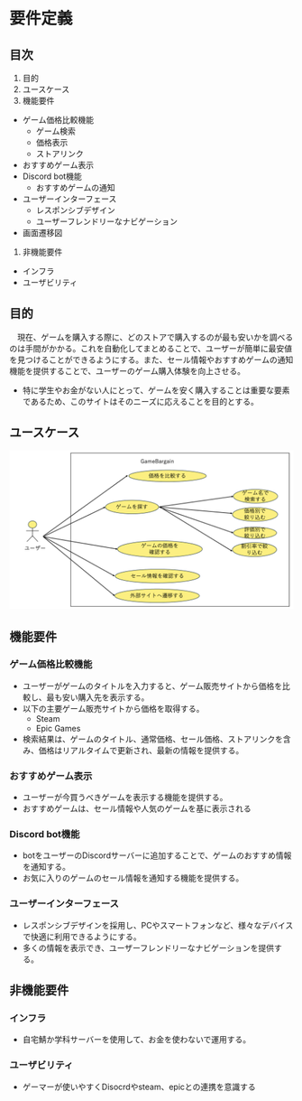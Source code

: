 # 要件定義
## 目次
1. 目的
1. ユースケース
1. 機能要件
- ゲーム価格比較機能
    - ゲーム検索
    - 価格表示
    - ストアリンク
- おすすめゲーム表示
- Discord bot機能
    - おすすめゲームの通知
- ユーザーインターフェース
    - レスポンシブデザイン
    - ユーザーフレンドリーなナビゲーション
- 画面遷移図
1. 非機能要件
- インフラ
- ユーザビリティ


## 目的
　現在、ゲームを購入する際に、どのストアで購入するのが最も安いかを調べるのは手間がかかる。これを自動化してまとめることで、ユーザーが簡単に最安値を見つけることができるようにする。また、セール情報やおすすめゲームの通知機能を提供することで、ユーザーのゲーム購入体験を向上させる。
- 特に学生やお金がない人にとって、ゲームを安く購入することは重要な要素であるため、このサイトはそのニーズに応えることを目的とする。

## ユースケース
![alt text](image.png)
## 機能要件
### ゲーム価格比較機能
- ユーザーがゲームのタイトルを入力すると、ゲーム販売サイトから価格を比較し、最も安い購入先を表示する。
- 以下の主要ゲーム販売サイトから価格を取得する。
  - Steam
  - Epic Games
- 検索結果は、ゲームのタイトル、通常価格、セール価格、ストアリンクを含み、価格はリアルタイムで更新され、最新の情報を提供する。

### おすすめゲーム表示
- ユーザーが今買うべきゲームを表示する機能を提供する。
- おすすめゲームは、セール情報や人気のゲームを基に表示される

### Discord bot機能
- botをユーザーのDiscordサーバーに追加することで、ゲームのおすすめ情報を通知する。
- お気に入りのゲームのセール情報を通知する機能を提供する。

### ユーザーインターフェース
- レスポンシブデザインを採用し、PCやスマートフォンなど、様々なデバイスで快適に利用できるようにする。
- 多くの情報を表示でき、ユーザーフレンドリーなナビゲーションを提供する。


## 非機能要件
### インフラ
- 自宅鯖か学科サーバーを使用して、お金を使わないで運用する。
### ユーザビリティ
- ゲーマーが使いやすくDisocrdやsteam、epicとの連携を意識する
